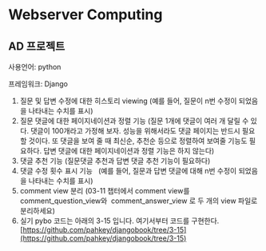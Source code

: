 # Webserver Computing

## AD 프로젝트

사용언어: python

프레임워크: Django

1.  질문 및 답변 수정에 대한 히스토리 viewing (예를 들어, 질문이 n번 수정이 되었음을 나타내는 수치를 표시)
2. 질문 댓글에 대한 페이지네이션과 정렬 기능 (질문 1개에 댓글이 여러 개 달릴 수 있다. 댓글이 100개라고 가정해 보자. 성능을 위해서라도 댓글 페이지는 반드시 필요할 것이다. 또 댓글을 보여 줄 때 최신순, 추천순 등으로 정렬하여 보여줄 기능도 필요하다. 답변 댓글에 대한 페이지네이션과 정렬 기능은 하지 않는다)
3.  댓글 추천 기능 (질문댓글 추천과 답변 댓글 추천 기능이 필요하다)
4. 댓글 수정 횟수 표시 기능   (예를 들어, 질문과 답변 댓글에 대해 n번 수정이 되었음을 나타내는 수치를 표시)
5. comment view 분리 (03-11 챕터에서 comment view를 comment_question_view와  comment_answer_view 로 두 개의 view 파일로 분리하세요)
6.  실기 pybo 코드는  아래의 3-15 입니다. 여기서부터 코드를 구현한다. [https://github.com/pahkey/djangobook/tree/3-15](https://github.com/pahkey/djangobook/tree/3-15)
